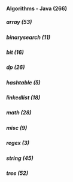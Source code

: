 ####  Algorithms - Java (266)
##### array (53)
##### binarysearch (11)
##### bit (16)
##### dp (26)
##### hashtable (5)
##### linkedlist (18)
##### math (28)
##### misc (9)
##### regex (3)
##### string (45)
##### tree (52)
